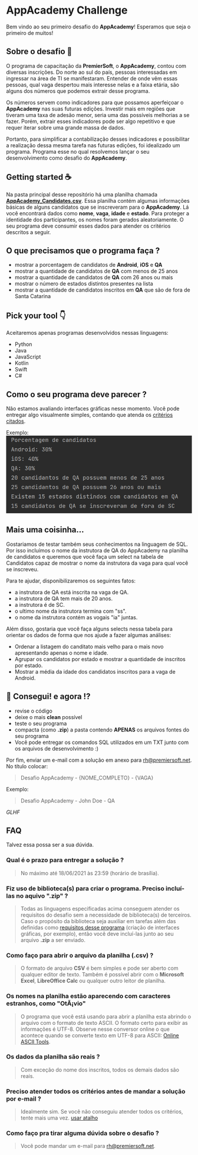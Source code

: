 # AppAcademy Challenge

Bem vindo ao seu primeiro desafio do **AppAcademy**! Esperamos que seja o primeiro de muitos!

## Sobre o desafio 🎯

O programa de capacitação da **PremierSoft**, o **AppAcademy**, contou com diversas inscrições. Do norte ao sul do país, pessoas interessadas em ingressar na área de TI se manifestaram. Entender de onde vêm essas pessoas, qual vaga despertou mais interesse nelas e a faixa etária, são alguns dos números que podemos extrair desse programa.

Os números servem como indicadores para que possamos aperfeiçoar o **AppAcademy** nas suas futuras edições. Investir mais em regiões que tiveram uma taxa de adesão menor, seria uma das possíveis melhorias a se fazer. Porém, extrair esses indicadores pode ser algo repetitivo e que requer iterar sobre uma grande massa de dados.

Portanto, para simplificar a contabilização desses indicadores e possibilitar a realização dessa mesma tarefa nas futuras edições, foi idealizado um programa. Programa esse no qual resolvemos lançar o seu desenvolvimento como desafio do **AppAcademy**.

## Getting started ☕️

Na pasta principal desse repositório há uma planilha chamada [**AppAcademy_Candidates.csv**](./AppAcademy_Candidates.csv). Essa planilha contém algumas informações básicas de alguns candidatos que se inscreveram para o **AppAcademy**. Lá você encontrará dados como **nome**, **vaga**, **idade** e **estado**. Para proteger a identidade dos participantes, os nomes foram gerados aleatoriamente. O seu programa deve consumir esses dados para atender os critérios descritos a seguir.

## O que precisamos que o programa faça ?

- mostrar a porcentagem de candidatos de **Android**, **iOS** e **QA**
- mostrar a quantidade de candidatos de **QA** com menos de 25 anos
- mostrar a quantidade de candidatos de **QA** com 26 anos ou mais
- mostrar o número de estados distintos presentes na lista
- mostrar a quantidade de candidatos inscritos em  **QA** que são de fora de Santa Catarina

## Pick your tool 👇

Aceitaremos apenas programas desenvolvidos nessas linguagens:
- Python
- Java
- JavaScript 
- Kotlin
- Swift
- C#

## Como o seu programa deve parecer ?

Não estamos avaliando interfaces gráficas nesse momento. Você pode entregar algo visualmente simples, contando que atenda os [critérios citados](#o-que-precisamos-que-o-programa-faça-).

Exemplo:
![alt text](__assets/AcademyNumbers.png)


## Mais uma coisinha...

Gostariamos de testar também seus conhecimentos na linguagem de SQL. 
Por isso incluímos o nome da instrutora de QA do AppAcademy na planilha de candidatos e queremos que você faça um select na tabela de Candidatos capaz de mostrar o nome da instrutora da vaga para qual você se inscreveu.

Para te ajudar, disponibilizaremos os seguintes fatos:

- a instrutora de QA está inscrita na vaga de QA.
- a instrutora de QA tem mais de 20 anos.
- a instrutora é de SC.
- o ultimo nome da instrutora termina com "ss".
- o nome da instrutora contém as vogais "ia" juntas.

Além disso, gostaria que você faça alguns selects nessa tabela para orientar os dados de forma que nos ajude a fazer algumas análises:

- Ordenar a listagem do canditato mais velho para o mais novo apresentando apenas o nome e idade.
- Agrupar os candidatos por estado e mostrar a quantidade de inscritos por estado.
- Mostrar a média da idade dos candidatos inscritos para a vaga de Android.

## 🎉 Consegui! e agora !?

- revise o código
- deixe o mais **clean** possível
- teste o seu programa
- compacta (como **.zip**) a pasta contendo **APENAS** os arquivos fontes do seu programa
- Você pode entregar os comandos SQL utilizados em um TXT junto com os arquivos de desenvolvimento :)

Por fim, enviar um e-mail com a solução em anexo para [rh@premiersoft.net](mailto:rh@premiersoft.net). No título colocar:
> Desafio AppAcademy - {NOME_COMPLETO} - {VAGA}

Exemplo:
> Desafio AppAcademy - John Doe - QA

*GLHF*

## FAQ

Talvez essa possa ser a sua dúvida.

### Qual é o prazo para entregar a solução ?
> No máximo até 18/06/2021 às 23:59 (horário de brasília).

### Fiz uso de biblioteca(s) para criar o programa. Preciso incluí-las no aquivo ".zip" ?
> Todas as linguagens especificadas acima conseguem atender os requisitos do desafio sem a necessidade de biblioteca(s) de terceiros. Caso o propósito da biblioteca seja auxiliar em tarefas além das definidas como [requisitos desse programa](#o-que-precisamos-que-o-programa-faça-) (criação de interfaces gráficas, por exemplo), então você deve incluí-las junto ao seu arquivo **.zip** a ser enviado.

### Como faço para abrir o arquivo da planilha (.csv) ?
> O formato de arquivo **CSV** é bem simples e pode ser aberto com qualquer editor de texto. Também é possível abrir com o **Microsoft Excel**, **LibreOffice Calc** ou qualquer outro leitor de planilha.

### Os nomes na planilha estão aparecendo com caracteres estranhos, como "OtÃ¡vio"
> O programa que você está usando para abrir a planilha esta abrindo o arquivo com o formato de texto ASCII. O formato certo para exibir as informações é UTF-8. Observe nesse conversor online o que acontece quando se converte texto em UTF-8 para ASCII: [Online ASCII Tools](https://onlineasciitools.com/convert-utf8-to-ascii?input=Ot%C3%A1vio).

### Os dados da planilha são reais ?
> Com exceção do nome dos inscritos, todos os demais dados são reais.

### Preciso atender todos os critérios antes de mandar a solução por e-mail ?
> Idealmente sim. Se você não conseguiu atender todos os critérios, tente mais uma vez. [usar atalho](#getting-started-%EF%B8%8F)

### Como faço pra tirar alguma dúvida sobre o desafio ?
> Você pode mandar um e-mail para [rh@premiersoft.net](mailto:rh@premiersoft.net).
